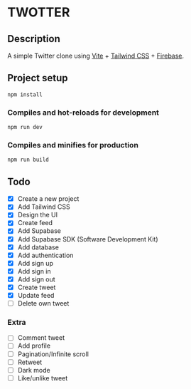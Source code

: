 # TWOTTER

## Description

A simple Twitter clone using [Vite](https://vitejs.dev) + [Tailwind CSS](https://tailwindcss.com) + [Firebase](https://firebase.google.com).

## Project setup

```
npm install
```

### Compiles and hot-reloads for development

```
npm run dev
```

### Compiles and minifies for production

```
npm run build
```

## Todo

- [x] Create a new project
- [x] Add Tailwind CSS
- [x] Design the UI
- [x] Create feed
- [x] Add Supabase
- [x] Add Supabase SDK (Software Development Kit)
- [x] Add database
- [x] Add authentication
- [x] Add sign up
- [x] Add sign in
- [x] Add sign out
- [x] Create tweet
- [x] Update feed
- [ ] Delete own tweet

### Extra

- [ ] Comment tweet
- [ ] Add profile
- [ ] Pagination/Infinite scroll
- [ ] Retweet
- [ ] Dark mode
- [ ] Like/unlike tweet

